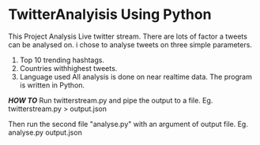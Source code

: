 # TwitterAnalyisis Using Python


This Project Analysis Live twitter stream. There are lots of factor a tweets can be analysed on. i chose to analyse tweets on three simple parameters. 
1. Top 10 trending hashtags.
2. Countries withhighest tweets.
3. Language used
All analysis is done on near realtime data. The program is written in Python.

*************HOW TO*************
Run twitterstream.py and pipe the output to a file.
Eg. twitterstream.py > output.json

Then run the second file "analyse.py" with an argument of output file.
Eg. analyse.py output.json

